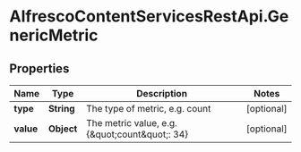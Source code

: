 # AlfrescoContentServicesRestApi.GenericMetric

## Properties
Name | Type | Description | Notes
------------ | ------------- | ------------- | -------------
**type** | **String** | The type of metric, e.g. count | [optional] 
**value** | **Object** | The metric value, e.g. {\&quot;count\&quot;: 34}  | [optional] 


